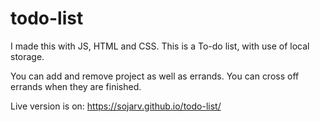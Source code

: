 # todo-list
I made this with JS, HTML and CSS. This is a To-do list, with use of local storage. 

You can add and remove project as well as errands. You can cross off errands when they are finished. 

Live version is on: https://sojarv.github.io/todo-list/